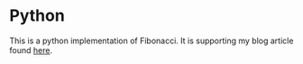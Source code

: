 # Python
This is a python implementation of Fibonacci. It is supporting my blog article
found [here](https://madsbuch.com/100-days-of-fibonacci-day-10-python/).